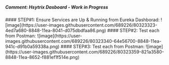 #####  Comment: Hsytrix Dasboard - Work in Progress

</hr>
#### STEP#1: Ensure Services are Up & Running from Eureka Dashborad:
![image](https://user-images.githubusercontent.com/689226/80323323-4ed7a680-8848-11ea-8041-d075dbdfaa86.png)

</hr>
#### STEP#2: Test each from Postman:
![image](https://user-images.githubusercontent.com/689226/80323340-64e56700-8848-11ea-941c-d91b0a59338a.png)

</hr>
#### STEP#3:  Test each from Postman:
![image](https://user-images.githubusercontent.com/689226/80323359-821a3580-8848-11ea-8652-f881ef1f514e.png)
